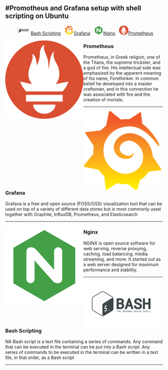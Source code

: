 #Promotheus and Grafana setup with shell scripting on Ubuntu
-------------------------------------------------------------
<p align='center'>
<a href="https://#"><img height="30" src="https://github.com/Prashantsaini25/Prometheus_Grafana_Setup_with_shell_scripting/blob/main/png/Bash_Shell.png?raw=true">Bash Scripting</a>&nbsp;&nbsp;
<a href="https://#"><img height="30" src="https://github.com/Prashantsaini25/Prometheus_Grafana_Setup_with_shell_scripting/blob/main/png/grafana_logo.png?raw=true">Grafana</a>&nbsp;&nbsp;
<a href="https://#"><img height="30" src="https://github.com/Prashantsaini25/Prometheus_Grafana_Setup_with_shell_scripting/blob/main/png/nginx.png?raw=true">Nginx</a>&nbsp;&nbsp;
<a href="https://#"><img height="30" src="https://github.com/Prashantsaini25/Prometheus_Grafana_Setup_with_shell_scripting/blob/main/png/prometheus.png?raw=true">Prometheus</a>
</p>

 <p>
  <img width="250" align='left' src="https://github.com/Prashantsaini25/Prometheus_Grafana_Setup_with_shell_scripting/blob/main/png/prometheus.png?raw=true">
</p>
 
### Prometheus

Prometheus, in Greek religion, one of the Titans, the supreme trickster, and a god of fire. His intellectual side was emphasized by the apparent meaning of his name, Forethinker. In common belief he developed into a master craftsman, and in this connection he was associated with fire and the creation of mortals.

 ---


 <p>
  <img width="250" align='left' src="https://github.com/Prashantsaini25/Prometheus_Grafana_Setup_with_shell_scripting/blob/main/png/grafana_logo.png?raw=true">
</p>
 
### Grafana

Grafana is a free and open source (FOSS/OSS) visualization tool that can be used on top of a variety of different data stores but is most commonly used together with Graphite, InfluxDB, Prometheus, and Elasticsearch

 ---

 <p>
  <img width="250" align='left' src="https://github.com/Prashantsaini25/Prometheus_Grafana_Setup_with_shell_scripting/blob/main/png/nginx.png?raw=true">
</p>
 
### Nginx

NGINX is open source software for web serving, reverse proxying, caching, load balancing, media streaming, and more. It started out as a web server designed for maximum performance and stability.

 ---

 <p>
  <img width="250" align='left' src="https://github.com/Prashantsaini25/Prometheus_Grafana_Setup_with_shell_scripting/blob/main/png/Bash_Shell.png?raw=true">
</p>
 
### Bash Scripting 

NA Bash script is a text file containing a series of commands. Any command that can be executed in the terminal can be put into a Bash script. Any series of commands to be executed in the terminal can be written in a text file, in that order, as a Bash script

 ---
